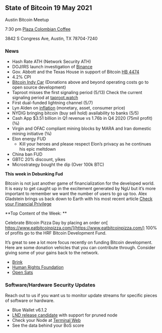 ## **State of Bitcoin 19 May 2021**

Austin Bitcoin Meetup 

7:30 pm [Plaza Colombian Coffee](https://www.plazacolombiancoffee.com/) 

3842 S Congress Ave, Austin, TX 78704-7240


### **News**



- Hash Rate ATH (Network Security ATH)
- DOJ/IRS launch investigation of [Binance](https://www.reuters.com/technology/binance-under-investigation-by-justice-department-irs-bloomberg-news-2021-05-13/) 
- Gov. Abbott and the Texas House in support of Bitcoin [HB 4474](https://capitol.texas.gov/tlodocs/87R/billtext/pdf/HB04474I.pdf)
- 4.2% CPI
- [Bitcoin Indy Car](https://jimmymow.medium.com/announcing-the-bitcoin-car-520a25b9b41e) (Donations above and beyond operating costs go to open source development)
- Taproot misses the first signaling period (5/13) Check the current signaling period at [taproot.watch](https://taproot.watch/)
- First dual-funded lightning channel (5/7)
- Lyn Alden on [inflation](https://email.mg2.substack.com/c/eJwtUMtuxCAM_JrlGIF5hBw49NLfiEhwsnQJREAa5e9LditZtjUjezQz24prypfZU6nkbmO9djQRzxKwVszkKJhH7wwbhr6HQRNnhGNaauLLuGTEzfpgaj6Q7McU_GyrT_G-AE2lIk8zqUWgcr3TgE4uXM6KQ89AAwzTwvlH1x7OY5zR4C_mK0UkwTxr3cuDfz3gu9V5nl24og0OYzenrUE-LuGt13biDVBgVDLKBKVcdKzTPVg2aTmJwaIWSi-9diiQg9McEB-Cbit05ZhKtfPr_kqy2V5-2zAEqRq_3v7eRLM3trkd0ddrxGingO7jvH4CfGcxrhgxt2DdaKthCqiSEjQD-HfaouENZUwNpCm71K6i-WmaV0lx_QPtKIaA) (monetary, asset, consumer price)
- NYDIG bringing bitcoin (buy sell hold) availability to banks (5/5)
- Cash App $3.51 billion in Q1 revenue vs 1.76b in Q4 2020 (75mil profit) (⅚)
- Virgin and OFAC compliant mining blocks by MARA and Iran domestic mining initiative (⅚)
- Elon energy FUD
    - Kill your heroes and please respect Elon’s privacy as he continues his epic meltdown
- China ban FUD
- GBTC 20% discount, yikes
- Microstrategy bought the dip (Over 100k BTC)

**This week in Debunking Fud**

Bitcoin is not just another game of financialization for the developed world. It is easy to get caught up in the excitement generated by NgU but it’s more important to remember we want the number of users to go up too. Alex Gladstein brings us back down to Earth with his most recent article [Check your Financial Privilege](https://bitcoinmagazine.com/culture/check-your-financial-privilege)

**Top Content of the Week: **

Celebrate Bitcoin Pizza Day by placing an order on[ https://www.eatbitcoinpizza.com/](https://www.eatbitcoinpizza.com/) 100% of profits go to the HRF Bitcoin Development Fund. 

It’s great to see a lot more focus recently on funding Bitcoin development. Here are some donation vehicles that you can contribute through. Consider giving some of your gains back to the network. 


- [Brink](https://brink.dev/donate)
- [Human Rights Foundation](https://hrf.kindful.com/?campaign=1105337) 
- [Open Sats](https://opensats.org/donate)


### **Software/Hardware Security Updates**

Reach out to us if you want us to monitor update streams for specific pieces of software or hardware.



- Blue Wallet v6.1.2
- [LND release candidate](https://github.com/lightningnetwork/lnd/releases/tag/v0.13.0-beta.rc2) with support for pruned node
- Check your Node at [Terminal Web](https://terminal.lightning.engineering/#/) 
 - See the data behind your BoS score